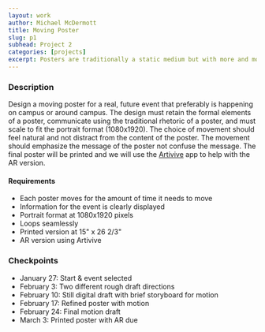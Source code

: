 ```yaml
---
layout: work
author: Michael McDermott
title: Moving Poster
slug: p1
subhead: Project 2
categories: [projects]
excerpt: Posters are traditionally a static medium but with more and more poster displays going digital and AR becoming a more widely available tool, posters can come alive.
---
```

### Description
Design a moving poster for a real, future event that preferably is happening on campus or around campus. The design must retain the formal elements of a poster, communicate using the traditional rhetoric of a poster, and must scale to fit the portrait format (1080x1920). The choice of movement should feel natural and not distract from the content of the poster. The movement should emphasize the message of the poster not confuse the message.
The final poster will be printed and we will use the [Artivive](https://artivive.com/) app to help with the AR version.

#### Requirements
* Each poster moves for the amount of time it needs to move
* Information for the event is clearly displayed
* Portrait format at 1080x1920 pixels
* Loops seamlessly
* Printed version at 15" x 26 2/3"
* AR version using Artivive

### Checkpoints
* January 27: Start & event selected
* February 3: Two different rough draft directions
* February 10: Still digital draft with brief storyboard for motion
* February 17: Refined poster with motion
* February 24: Final motion draft
* March 3: Printed poster with AR due

